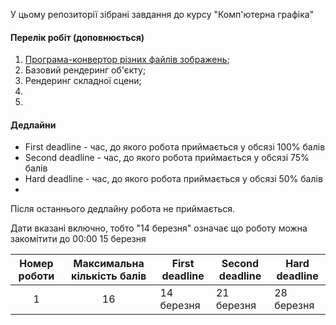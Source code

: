У цьому репозиторії зібрані завдання до курсу "Комп'ютерна графіка"

#### Перелік робіт (доповнюється)
1. [Програма-конвертор різних файлів зображень](./assignment_1.md);
2. Базовий рендеринг об'єкту;
3. Рендеринг складної сцени;
4. 
5. 

#### Дедлайни

- First deadline - час, до якого робота приймається у обсязі 100% балів
- Second deadline - час, до якого робота приймається у обсязі 75% балів
- Hard deadline - час, до якого робота приймається у обсязі 50% балів
- 
Після останнього дедлайну робота не приймається.

Дати вказані включно, тобто "14 березня" означає що роботу можна закомітити до 00:00 15 березня

|Номер роботи|Максимальна кількість балів|First deadline|Second deadline|Hard deadline|
|:----------:|:-------------------------:|-------------|-------------|-------------|
|1|16|14 березня|21 березня|28 березня|
